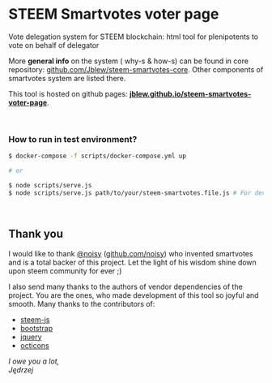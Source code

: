 # STEEM Smartvotes voter page
Vote delegation system for STEEM blockchain: html tool for plenipotents to vote on behalf of delegator

More **general info** on the system ( why-s & how-s) can be found in core repository: [github.com/Jblew/steem-smartvotes-core](https://github.com/Jblew/steem-smartvotes-core). Other components of smartvotes system are listed there.


This tool is hosted on github pages: **[jblew.github.io/steem-smartvotes-voter-page](http://jblew.github.io/steem-smartvotes-voter-page)**.

<br />

### How to run in test environment?

```bash
$ docker-compose -f scripts/docker-compose.yml up

# or

$ node scripts/serve.js
$ node scripts/serve.js path/to/your/steem-smartvotes.file.js # For development purposes
```

<br />

## Thank you
I would like to thank [@noisy](https://steemit.com/@noisy) ([github.com/noisy](https://github.com/noisy)) who invented smartvotes 
and is a total backer of this project. 
Let the light of his wisdom shine down upon steem community for ever ;)

I also send many thanks to the authors of vendor dependencies of the project.
 You are the ones, who made development of this tool so joyful and smooth.
 Many thanks to the contributors of:
 
 - [steem-js](https://github.com/steemit/steem-js)
 - [bootstrap](https://github.com/twbs/bootstrap)
 - [jquery](https://github.com/jquery/jquery)
 - [octicons](https://github.com/primer/octicons/)

 
*I owe you a lot,<br />*
*Jędrzej*
 